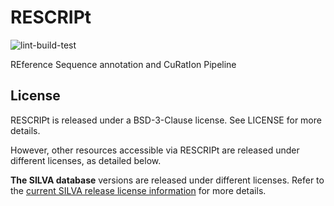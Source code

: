 # RESCRIPt

![lint-build-test](https://github.com/nbokulich/RESCRIPt/workflows/lint-build-test/badge.svg)

REference Sequence annotation and CuRatIon Pipeline

## License

RESCRIPt is released under a BSD-3-Clause license. See LICENSE for more details.

However, other resources accessible via RESCRIPt are released under different licenses, as detailed below.

**The SILVA database** versions are released under different licenses. Refer to the [current SILVA release license information](https://www.arb-silva.de/silva-license-information/) for more details.
